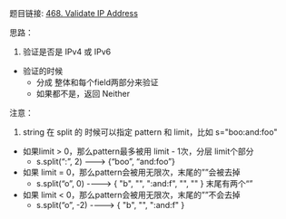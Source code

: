题目链接: [468. Validate IP Address](https://leetcode.com/problems/validate-ip-address/)

思路：
1. 验证是否是 IPv4 或 IPv6
- 验证的时候
    - 分成 整体和每个field两部分来验证
    - 如果都不是，返回 Neither

注意：
1. string 在 split 的 时候可以指定 pattern 和 limit，比如 s="boo:and:foo"
- 如果limit > 0，那么pattern最多被用 limit - 1次，分层 limit个部分
    - s.split(“:”, 2) ---> {“boo”, “and:foo”}
- 如果 limit = 0，那么pattern会被用无限次，末尾的””会被去掉
    - s.split(“o”, 0) ----> { "b", "", ":and:f", "", "" } 末尾有两个“”
- 如果 limit < 0，那么pattern会被用无限次，末尾的””不会去掉
    - s.split(“o”, -2) ----> { "b", "", ":and:f" }
